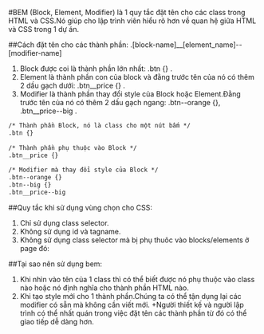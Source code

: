 
#BEM (Block, Element, Modifier) là 1 quy tắc đặt tên cho các class trong HTML và CSS.Nó giúp cho lập trình viên hiểu rõ hơn về quan hệ giữa HTML và CSS trong 1 dự án.

##Cách đặt tên cho các thành phần: .[block-name]__[element_name]--[modifier-name]
	
1. Block được coi là thành phần lớn nhất: .btn {} .
2. Element là thành phần con của block và đằng trước tên của nó có thêm 2 dầu gạch dưới: .btn__price {} .
3. Modifier là thành phần thay đổi style của Block hoặc Element.Đằng trước tên của nó có thêm 2 dấu gạch ngang: .btn--orange {}, .btn__price--big .

````html
/* Thành phần Block, nó là class cho một nút bấm */
.btn {}
 
/* Thành phần phụ thuộc vào Block */ 
.btn__price {}
 
/* Modifier mà thay đổi style của Block */
.btn--orange {} 
.btn--big {}
.btn__price--big
````


##Quy tắc khi sử dụng vùng chọn cho CSS:

1. Chỉ sử dụng class selector.
2. Không sử dụng id và tagname.
3. Không sử dụng class selector mà bị phụ thuôc vào blocks/elements ở page đó: 


##Tại sao nên sử dụng bem:

1. Khi nhìn vào tên của 1 class thì có thể biết được nó phụ thuộc vào class nào hoặc nó định nghĩa cho thành phần HTML nào.
2. Khi tạo style mới cho 1 thành phần.Chúng ta có thể tận dụng lại các modifier có sẵn mà không cần viết mới.
   +Người thiết kế và người lập trình có thể nhất quán trong việc đặt tên các thành phần từ đó có thể giao tiếp dễ dàng hơn.
